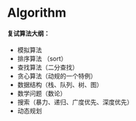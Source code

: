 # Algorithm



#### 复试算法大纲：

- 模拟算法
- 排序算法 （sort）
- 查找算法（二分查找）
- 贪心算法（动规的一个特例）
- 数据结构（栈、队列、树、图）
- 数学问题（数论）
- 搜索（暴力、递归、广度优先、深度优先）
- 动态规划